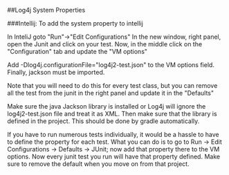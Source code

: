 ##Log4j System Properties

###Intellij:
To add the system property to intellij 

In InteliJ goto "Run"->"Edit Configurations" In the new window, right panel, open the Junit and click on your test. Now, in the middle click on the "Configuration" tab and update the "VM options"

Add -Dlog4j.configurationFile="log4j2-test.json" to the VM options field. Finally, jackson must be imported.

Note that you will need to do this for every test class, but you can remove all the test from the junit in the right panel and update it in the "Defaults"

Make sure the java Jackson library is installed or Log4j will ignore the log4j2-test.json file and treat it as XML. Then make sure that the library is defined in the project. This should be done by gradle automatically.

If you have to run numerous tests individually, it would be a hassle to have to define the property for each test. What you can do is to go to Run -> Edit Configurations -> Defaults -> JUnit; now add that property there to the VM options. Now every junit test you run will have that property defined. Make sure to remove the default when you move on from that project.

